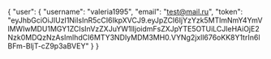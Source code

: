 {
    "user": {
        "username": "valeria1995",
        "email": "test@mail.ru",
        "token": "eyJhbGciOiJIUzI1NiIsInR5cCI6IkpXVCJ9.eyJpZCI6IjYzYzk5MTlmNmY4YmVlMWIwMDU1MGY1ZCIsInVzZXJuYW1lIjoidmFsZXJpYTE5OTUiLCJleHAiOjE2Nzk0MDQzNzAsImlhdCI6MTY3NDIyMDM3MH0.VYNg2jxll676oKK8Y1trIn6lBFm-BljT-cZ9p3aBVEY"
    }
}
